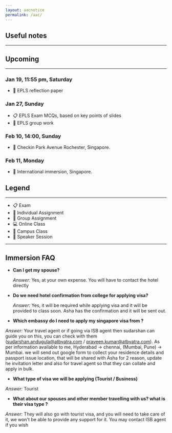 ```yaml
---
layout: aacnotice
permalink: /aac/
---
```


## Useful notes

----

## Upcoming

----

### Jan 19, 11:55 pm, Saturday
* :bust_in_silhouette: EPLS reflection paper

### Jan 27, Sunday
* :clipboard: EPLS Exam MCQs, based on key points of slides
* :busts_in_silhouette: EPLS group work

### Feb 10, 14:00, Sunday
* :school: Checkin Park Avenue Rochester, Singapore.

### Feb 11, Monday
* :school: International immersion, Singapore.


## Legend

----
* :clipboard: Exam
* :bust_in_silhouette: Individual Assignment
* :busts_in_silhouette: Group Assignment
* :computer: Online Class
* :school: Campus Class
* :microphone: Speaker Session

-----
## Immersion FAQ

- **Can I get my spouse?**
  
  *Answer:* Yes, at your own expense. You will have to contact the hotel directly

- **Do we need hotel confirmation from college for applying visa?**

  *Answer:* Yes, it will be required while applying visa and it will be provided to class soon. Asha has the confirmation and it will be sent out.

 - **Which embassy do I need to apply my singapore visa from ?**

*Answer:*  Your travel agent or if going via ISB agent then sudarshan can guide you on this, you can check with them (sudarshan.andugula@atbyatra.com / praveen.kumar@atbyatra.com). As per information available to me, Hyderabad -> chennai, (Mumbai, Pune) -> Mumbai. we will send out google form to collect your residence details and passport issue location, that will be shared with Asha for 2 reason, update he invitation letter and also for travel agent so that they can collate and apply in bulk.

- **What type of visa we will be applying (Tourist / Business)**

*Answer:*  Tourist

 - **What about our spouses and other member travelling with us? what is their visa type ?**

*Answer:*  They will also go with tourist visa, and you will need to take care of it, we won't be able to provide any support for it. You may contact ISB agent if you wish
